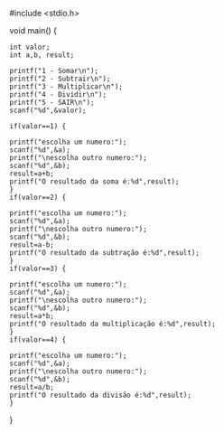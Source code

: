 #include <stdio.h>

void main() {
    
    int valor;
    int a,b, result;
    
    printf("1 - Somar\n");
    printf("2 - Subtrair\n");
    printf("3 - Multiplicar\n");
    printf("4 - Dividir\n");
    printf("5 - SAIR\n");
    scanf("%d",&valor);
    
    if(valor==1) {

    printf("escolha um numero:");
    scanf("%d",&a);
    printf("\nescolha outro numero:");
    scanf("%d",&b);
    result=a+b;
    printf("O resultado da soma é:%d",result);
    }
    if(valor==2) {

    printf("escolha um numero:");
    scanf("%d",&a);
    printf("\nescolha outro numero:");
    scanf("%d",&b);
    result=a-b;
    printf("O resultado da subtração é:%d",result);
    }
    if(valor==3) {

    printf("escolha um numero:");
    scanf("%d",&a);
    printf("\nescolha outro numero:");
    scanf("%d",&b);
    result=a*b;
    printf("O resultado da multiplicação é:%d",result);
    }
    if(valor==4) {

    printf("escolha um numero:");
    scanf("%d",&a);
    printf("\nescolha outro numero:");
    scanf("%d",&b);
    result=a/b;
    printf("O resultado da divisão é:%d",result);
    }
   
}
